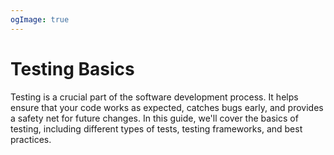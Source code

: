 ```yaml
---
ogImage: true
---
```


# Testing Basics

Testing is a crucial part of the software development process. It helps ensure that your code works as expected, catches bugs early, and provides a safety net for future changes. In this guide, we'll cover the basics of testing, including different types of tests, testing frameworks, and best practices.

